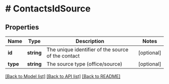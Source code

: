 # # ContactsIdSource

## Properties

Name | Type | Description | Notes
------------ | ------------- | ------------- | -------------
**id** | **string** | The unique identifier of the source of the contact | [optional]
**type** | **string** | The source type (office/source) | [optional]

[[Back to Model list]](../../README.md#models) [[Back to API list]](../../README.md#endpoints) [[Back to README]](../../README.md)
